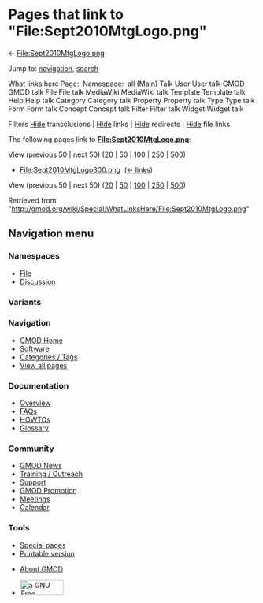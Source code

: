 <div id="mw-page-base" class="noprint">

</div>

<div id="mw-head-base" class="noprint">

</div>

<div id="content" class="mw-body" role="main">

<span id="top"></span>

<div id="mw-js-message" style="display:none;">

</div>



# <span dir="auto">Pages that link to "File:Sept2010MtgLogo.png"</span>

<div id="bodyContent">

<div id="contentSub">

←
[File:Sept2010MtgLogo.png](/wiki/File:Sept2010MtgLogo.png "File:Sept2010MtgLogo.png")

</div>

<div id="jump-to-nav" class="mw-jump">

Jump to: [navigation](#mw-navigation), [search](#p-search)

</div>

<div id="mw-content-text">

What links here Page:  Namespace:  all (Main) Talk User User talk GMOD
GMOD talk File File talk MediaWiki MediaWiki talk Template Template talk
Help Help talk Category Category talk Property Property talk Type Type
talk Form Form talk Concept Concept talk Filter Filter talk Widget
Widget talk

Filters
[Hide](/mediawiki/index.php?title=Special:WhatLinksHere/File:Sept2010MtgLogo.png&hidetrans=1 "Special:WhatLinksHere/File:Sept2010MtgLogo.png")
transclusions \|
[Hide](/mediawiki/index.php?title=Special:WhatLinksHere/File:Sept2010MtgLogo.png&hidelinks=1 "Special:WhatLinksHere/File:Sept2010MtgLogo.png")
links \|
[Hide](/mediawiki/index.php?title=Special:WhatLinksHere/File:Sept2010MtgLogo.png&hideredirs=1 "Special:WhatLinksHere/File:Sept2010MtgLogo.png")
redirects \|
[Hide](/mediawiki/index.php?title=Special:WhatLinksHere/File:Sept2010MtgLogo.png&hideimages=1 "Special:WhatLinksHere/File:Sept2010MtgLogo.png")
file links

The following pages link to
**[File:Sept2010MtgLogo.png](/wiki/File:Sept2010MtgLogo.png "File:Sept2010MtgLogo.png")**:

View (previous 50 \| next 50)
([20](/mediawiki/index.php?title=Special:WhatLinksHere/File:Sept2010MtgLogo.png&limit=20 "Special:WhatLinksHere/File:Sept2010MtgLogo.png")
\|
[50](/mediawiki/index.php?title=Special:WhatLinksHere/File:Sept2010MtgLogo.png&limit=50 "Special:WhatLinksHere/File:Sept2010MtgLogo.png")
\|
[100](/mediawiki/index.php?title=Special:WhatLinksHere/File:Sept2010MtgLogo.png&limit=100 "Special:WhatLinksHere/File:Sept2010MtgLogo.png")
\|
[250](/mediawiki/index.php?title=Special:WhatLinksHere/File:Sept2010MtgLogo.png&limit=250 "Special:WhatLinksHere/File:Sept2010MtgLogo.png")
\|
[500](/mediawiki/index.php?title=Special:WhatLinksHere/File:Sept2010MtgLogo.png&limit=500 "Special:WhatLinksHere/File:Sept2010MtgLogo.png"))

- [File:Sept2010MtgLogo300.png](/wiki/File:Sept2010MtgLogo300.png "File:Sept2010MtgLogo300.png")
  ‎ <span class="mw-whatlinkshere-tools">([←
  links](/mediawiki/index.php?title=Special:WhatLinksHere&target=File%3ASept2010MtgLogo300.png "Special:WhatLinksHere"))</span>

View (previous 50 \| next 50)
([20](/mediawiki/index.php?title=Special:WhatLinksHere/File:Sept2010MtgLogo.png&limit=20 "Special:WhatLinksHere/File:Sept2010MtgLogo.png")
\|
[50](/mediawiki/index.php?title=Special:WhatLinksHere/File:Sept2010MtgLogo.png&limit=50 "Special:WhatLinksHere/File:Sept2010MtgLogo.png")
\|
[100](/mediawiki/index.php?title=Special:WhatLinksHere/File:Sept2010MtgLogo.png&limit=100 "Special:WhatLinksHere/File:Sept2010MtgLogo.png")
\|
[250](/mediawiki/index.php?title=Special:WhatLinksHere/File:Sept2010MtgLogo.png&limit=250 "Special:WhatLinksHere/File:Sept2010MtgLogo.png")
\|
[500](/mediawiki/index.php?title=Special:WhatLinksHere/File:Sept2010MtgLogo.png&limit=500 "Special:WhatLinksHere/File:Sept2010MtgLogo.png"))

</div>

<div class="printfooter">

Retrieved from
"<http://gmod.org/wiki/Special:WhatLinksHere/File:Sept2010MtgLogo.png>"

</div>

<div id="catlinks" class="catlinks catlinks-allhidden">

</div>

<div class="visualClear">

</div>

</div>

</div>

<div id="mw-navigation">

## Navigation menu

<div id="mw-head">



<div id="left-navigation">

<div id="p-namespaces" class="vectorTabs" role="navigation"
aria-labelledby="p-namespaces-label">

### Namespaces

- <span id="ca-nstab-image"><a href="/wiki/File:Sept2010MtgLogo.png" accesskey="c"
  title="View the file page [c]">File</a></span>
- <span id="ca-talk"><a
  href="/mediawiki/index.php?title=File_talk:Sept2010MtgLogo.png&amp;action=edit&amp;redlink=1"
  accesskey="t"
  title="Discussion about the content page [t]">Discussion</a></span>

</div>

<div id="p-variants" class="vectorMenu emptyPortlet" role="navigation"
aria-labelledby="p-variants-label">

### 

### Variants[](#)

<div class="menu">

</div>

</div>

</div>

<div id="right-navigation">





</div>



</div>

</div>

</div>

<div id="mw-panel">

<div id="p-logo" role="banner">

<a href="/wiki/Main_Page"
style="background-image: url(http://gmod.org/images/GMOD-cogs.png);"
title="Visit the main page"></a>

</div>

<div id="p-Navigation" class="portal" role="navigation"
aria-labelledby="p-Navigation-label">

### Navigation

<div class="body">

- <span id="n-GMOD-Home">[GMOD Home](/wiki/Main_Page)</span>
- <span id="n-Software">[Software](/wiki/GMOD_Components)</span>
- <span id="n-Categories-.2F-Tags">[Categories /
  Tags](/wiki/Categories)</span>
- <span id="n-View-all-pages">[View all
  pages](/wiki/Special:AllPages)</span>

</div>

</div>

<div id="p-Documentation" class="portal" role="navigation"
aria-labelledby="p-Documentation-label">

### Documentation

<div class="body">

- <span id="n-Overview">[Overview](/wiki/Overview)</span>
- <span id="n-FAQs">[FAQs](/wiki/Category:FAQ)</span>
- <span id="n-HOWTOs">[HOWTOs](/wiki/Category:HOWTO)</span>
- <span id="n-Glossary">[Glossary](/wiki/Glossary)</span>

</div>

</div>

<div id="p-Community" class="portal" role="navigation"
aria-labelledby="p-Community-label">

### Community

<div class="body">

- <span id="n-GMOD-News">[GMOD News](/wiki/GMOD_News)</span>
- <span id="n-Training-.2F-Outreach">[Training /
  Outreach](/wiki/Training_and_Outreach)</span>
- <span id="n-Support">[Support](/wiki/Support)</span>
- <span id="n-GMOD-Promotion">[GMOD
  Promotion](/wiki/GMOD_Promotion)</span>
- <span id="n-Meetings">[Meetings](/wiki/Meetings)</span>
- <span id="n-Calendar">[Calendar](/wiki/Calendar)</span>

</div>

</div>

<div id="p-tb" class="portal" role="navigation"
aria-labelledby="p-tb-label">

### Tools

<div class="body">

- <span id="t-specialpages"><a href="/wiki/Special:SpecialPages" accesskey="q"
  title="A list of all special pages [q]">Special pages</a></span>
- <span id="t-print"><a
  href="/mediawiki/index.php?title=Special:WhatLinksHere/File:Sept2010MtgLogo.png&amp;printable=yes"
  rel="alternate" accesskey="p"
  title="Printable version of this page [p]">Printable version</a></span>

</div>

</div>

</div>

</div>

<div id="footer" role="contentinfo">

- <span id="footer-places-about">[About
  GMOD](/wiki/GMOD:About "GMOD:About")</span>

<!-- -->

- <span id="footer-copyrightico">[<img src="http://www.gnu.org/graphics/gfdl-logo-small.png" width="88"
  height="31" alt="a GNU Free Documentation License" />](http://www.gnu.org/licenses/fdl-1.3.html)</span>




</div>
